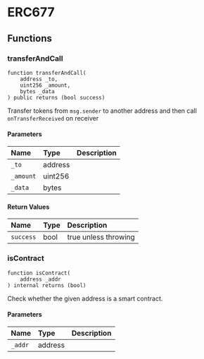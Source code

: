 # ERC677

## Functions

### transferAndCall

```solidity
function transferAndCall(
    address _to,
    uint256 _amount,
    bytes _data
) public returns (bool success)
```

Transfer tokens from `msg.sender` to another address and then call `onTransferReceived` on receiver

#### Parameters

| Name | Type | Description |
| :--- | :--- | :---------- |
| `_to` | address |  |
| `_amount` | uint256 |  |
| `_data` | bytes |  |

#### Return Values

| Name | Type | Description |
| :--- | :--- | :---------- |
| `success` | bool | true unless throwing |
### isContract

```solidity
function isContract(
    address _addr
) internal returns (bool)
```

Check whether the given address is a smart contract.

#### Parameters

| Name | Type | Description |
| :--- | :--- | :---------- |
| `_addr` | address |  |

